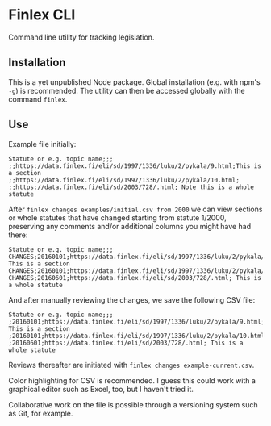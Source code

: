 # Finlex CLI

Command line utility for tracking legislation.

## Installation

This is a yet unpublished Node package. Global installation (e.g. with npm's `-g`) is recommended. The utility can then be accessed globally with the command `finlex`.

## Use

Example file initially:

```
Statute or e.g. topic name;;;
;;https://data.finlex.fi/eli/sd/1997/1336/luku/2/pykala/9.html;This is a section
;;https://data.finlex.fi/eli/sd/1997/1336/luku/2/pykala/10.html;
;;https://data.finlex.fi/eli/sd/2003/728/.html; Note this is a whole statute
```

After `finlex changes examples/initial.csv from 2000` we can view sections or whole statutes that have changed starting from statute 1/2000, preserving any comments and/or additional columns you might have had there:

```
Statute or e.g. topic name;;;
CHANGES;20160101;https://data.finlex.fi/eli/sd/1997/1336/luku/2/pykala/9.html; This is a section
CHANGES;20160101;https://data.finlex.fi/eli/sd/1997/1336/luku/2/pykala/10.html;
CHANGES;20160601;https://data.finlex.fi/eli/sd/2003/728/.html; This is a whole statute
```

And after manually reviewing the changes, we save the following CSV file:

```
Statute or e.g. topic name;;;
;20160101;https://data.finlex.fi/eli/sd/1997/1336/luku/2/pykala/9.html; This is a section
;20160101;https://data.finlex.fi/eli/sd/1997/1336/luku/2/pykala/10.html;
;20160601;https://data.finlex.fi/eli/sd/2003/728/.html; This is a whole statute
```

Reviews thereafter are initiated with `finlex changes example-current.csv`.

Color highlighting for CSV is recommended. I guess this could work with a graphical editor such as Excel, too, but I haven't tried it.

Collaborative work on the file is possible through a versioning system such as Git, for example.
